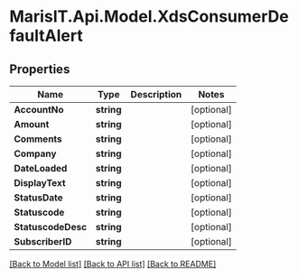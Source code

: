 
# MarisIT.Api.Model.XdsConsumerDefaultAlert

## Properties

Name | Type | Description | Notes
------------ | ------------- | ------------- | -------------
**AccountNo** | **string** |  | [optional] 
**Amount** | **string** |  | [optional] 
**Comments** | **string** |  | [optional] 
**Company** | **string** |  | [optional] 
**DateLoaded** | **string** |  | [optional] 
**DisplayText** | **string** |  | [optional] 
**StatusDate** | **string** |  | [optional] 
**Statuscode** | **string** |  | [optional] 
**StatuscodeDesc** | **string** |  | [optional] 
**SubscriberID** | **string** |  | [optional] 

[[Back to Model list]](../README.md#documentation-for-models)
[[Back to API list]](../README.md#documentation-for-api-endpoints)
[[Back to README]](../README.md)

